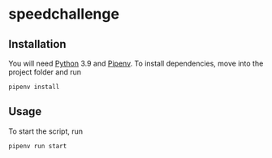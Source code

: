 # speedchallenge

## Installation

You will need [Python](https://www.python.org/) 3.9 and
[Pipenv](https://pipenv.pypa.io/en/latest/). To install dependencies, move into
the project folder and run

```shell
pipenv install
```

## Usage

To start the script, run

```shell
pipenv run start
```
